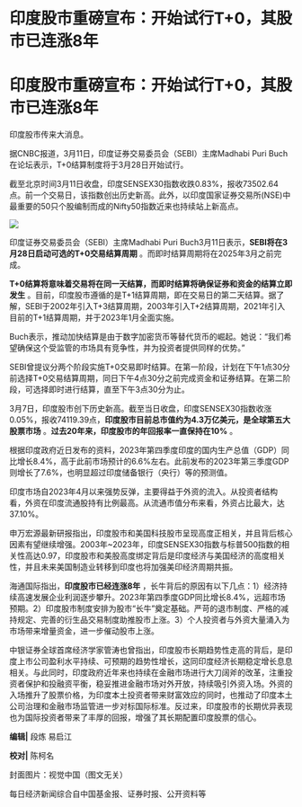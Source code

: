 # 印度股市重磅宣布：开始试行T+0，其股市已连涨8年

# 印度股市重磅宣布：开始试行T+0，其股市已连涨8年

印度股市传来大消息。

据CNBC报道，3月11日，印度证券交易委员会（SEBI）主席Madhabi Puri Buch在论坛表示，T+0结算制度将于3月28日开始试行。

截至北京时间3月11日收盘，印度SENSEX30指数收跌0.83%，报收73502.64点。前一个交易日，该指数创出历史新高。此外，以印度国家证券交易所(NSE)中最重要的50只个股编制而成的Nifty50指数近来也持续站上新高点。

![](https://inews.gtimg.com/om_bt/Oe6KcDa7XmwCksXsgMRfey5sIylwH0r8ZbugkxGUMZkPEAA/1000)

印度证券交易委员会（SEBI）主席Madhabi Puri Buch3月11日表示，**SEBI将在3月28日启动可选的T+0交易结算周期**
。而即时结算周期将在2025年3月之前完成。

**T+0结算将意味着交易将在同一天结算，而即时结算将确保证券和资金的结算立即发生**
。目前，印度股市遵循的是T+1结算周期，即在交易日的第二天结算。据了解，SEBI于2002年引入T+3结算周期，2003年引入T+2结算周期，2021年引入目前的T+1结算周期，并于2023年1月全面实施。

Buch表示，推动加快结算是由于数字加密货币等替代货币的崛起。她说：“我们希望确保这个受监管的市场具有竞争性，并为投资者提供同样的优势。”

SEBI曾提议分两个阶段实施T+0交易即时结算。在第一阶段，计划在下午1点30分前选择T+0交易结算周期，同日下午4点30分之前完成资金和证券结算。在第二阶段，可选择即时进行结算，直至下午3点30分为止。

3月7日，印度股市创下历史新高。截至当日收盘，印度SENSEX30指数收涨0.05%，报收74119.39点，**印度股市目前总市值约为4.3万亿美元，是全球第五大股票市场**
。**过去20年来，印度股市的年回报率一直保持在10%** 。

根据印度政府近日发布的资料，2023年第四季度印度的国内生产总值（GDP）同比增长8.4%，高于此前市场预计的6.6%左右。此前发布的2023年第三季度GDP则增长了7.6%，也明显超过印度储备银行（央行）等的预测值。

印度市场自2023年4月以来强势反弹，主要得益于外资的流入。从投资者结构看，外资在印度流通股持有比例最高。从流通市值分布来看，外资占比最大，达37.10%。

申万宏源最新研报指出，印度股市和美国科技股市呈现高度正相关，并且背后核心因素有望继续增强。2003年~2023年，印度SENSEX30指数与标普500指数的相关性高达0.97，印度股市和美股高度绑定背后是印度经济与美国经济的高度相关性，并且未来美国制造业转移到印度也将加强美印经济周期共振。

海通国际指出，**印度股市已经连涨8年**
，长牛背后的原因有以下几点：1）经济持续高速发展企业利润逐步攀升。2023年第四季度GDP同比增长8.4%，远超市场预期。2）印度股市制度安排为股市“长牛”奠定基础。严苛的退市制度、严格的减持规定、完善的衍生品交易制度助推股市上涨。3）个人投资者与外资大量涌入为市场带来增量资金，进一步催动股市上涨。

中银证券全球首席经济学家管涛也曾指出，印度股市长期趋势性走高的背后，是印度上市公司盈利水平持续、可预期的趋势性增长，这同印度经济长期稳定增长息息相关。与此同时，印度政府近年来也持续在金融市场进行大刀阔斧的改革，注重投资者保护和投融资平衡，稳妥推进金融市场对外开放，持续吸引外资入场。外资的入场推升了股票价格，为印度本土投资者带来财富效应的同时，也推动了印度本土公司治理和金融市场监管进一步对标国际标准。反过来，印度股市的长期优异表现也为国际投资者带来了丰厚的回报，增强了其长期配置印度股票的信心。

**编辑|** 段炼 易启江

**校对|** 陈柯名

封面图片：视觉中国（图文无关）

每日经济新闻综合自中国基金报、证券时报、公开资料等

